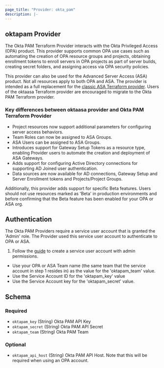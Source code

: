 ```yaml
---
page_title: "Provider: okta_pam"
description: |-
---
```


## oktapam Provider

The Okta PAM Terraform Provider interacts with the Okta Privileged Access (OPA) product.  This provider supports common OPA use cases such as automating the creation of OPA resource groups and projects, obtaining enrollment tokens to enroll servers in OPA projects as part of server builds, creating secret folders, and assigning access via OPA security policies.

This provider can also be used for the Advanced Server Access (ASA) product. Not all resources apply to both OPA and ASA.  The provider is intended as a full replacement for the [classic ASA Terraform provider](https://registry.terraform.io/providers/oktadeveloper/oktaasa/1.0.1). Users of the oktaasa Terraform provider are encouraged to migrate to the Okta PAM Terraform provider.

### Key differences between oktaasa provider and Okta PAM Terraform Provider
- Project resources now support additional parameters for configuring server access behaviors.
- Team Roles can now be assigned to ASA Groups.
- ASA Users can be assigned to ASA Groups.
- Introduces support for Gateway Setup Tokens as a resource type, enabling Provider users to automate the creation and deployment of ASA Gateways.
- Adds support for configuring Active Directory connections for supporting AD Joined user authentication.
- Data sources are now available for AD connections, Gateway Setup and Server Enrollment tokens and Projects/Project Groups.

Additionally, this provider adds support for specific Beta features. Users should not use resources marked as 'Beta' in production environments and before confirming that the Beta feature has been enabled for your OPA or ASA  org.

## Authentication
The Okta PAM Providers require a service user account that is granted the 'Admin' role. The Provider used this service user account to authenticate to OPA or ASA.


1) Follow the [guide](https://help.okta.com/en-us/content/topics/privileged-access/pam-service-users.htm) to create a service user account with admin permissions.
- Use your OPA or ASA Team name (the same team that the service account in step 1 resides in) as the value for the 'oktapam_team' value.
- Use the Service Account ID for the 'oktapam_key' value
- Use the Service Account key for the 'oktapam_secret' value.

## Schema

### Required

- `oktapam_key` (String) Okta PAM API Key
- `oktapam_secret` (String) Okta PAM API Secret
- `oktapam_team` (String) Okta PAM Team

### Optional

- `oktapam_api_host` (String) Okta PAM API Host. Note that this will be required when using an OPA account.
